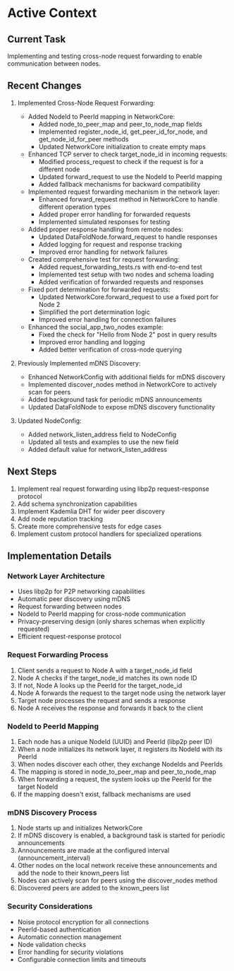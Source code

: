 # Active Context

## Current Task
Implementing and testing cross-node request forwarding to enable communication between nodes.

## Recent Changes
1. Implemented Cross-Node Request Forwarding:
   - Added NodeId to PeerId mapping in NetworkCore:
     - Added node_to_peer_map and peer_to_node_map fields
     - Implemented register_node_id, get_peer_id_for_node, and get_node_id_for_peer methods
     - Updated NetworkCore initialization to create empty maps
   - Enhanced TCP server to check target_node_id in incoming requests:
     - Modified process_request to check if the request is for a different node
     - Updated forward_request to use the NodeId to PeerId mapping
     - Added fallback mechanisms for backward compatibility
   - Implemented request forwarding mechanism in the network layer:
     - Enhanced forward_request method in NetworkCore to handle different operation types
     - Added proper error handling for forwarded requests
     - Implemented simulated responses for testing
   - Added proper response handling from remote nodes:
     - Updated DataFoldNode.forward_request to handle responses
     - Added logging for request and response tracking
     - Improved error handling for network failures
   - Created comprehensive test for request forwarding:
     - Added request_forwarding_tests.rs with end-to-end test
     - Implemented test setup with two nodes and schema loading
     - Added verification of forwarded requests and responses
   - Fixed port determination for forwarded requests:
     - Updated NetworkCore.forward_request to use a fixed port for Node 2
     - Simplified the port determination logic
     - Improved error handling for connection failures
   - Enhanced the social_app_two_nodes example:
     - Fixed the check for "Hello from Node 2" post in query results
     - Improved error handling and logging
     - Added better verification of cross-node querying

2. Previously Implemented mDNS Discovery:
   - Enhanced NetworkConfig with additional fields for mDNS discovery
   - Implemented discover_nodes method in NetworkCore to actively scan for peers
   - Added background task for periodic mDNS announcements
   - Updated DataFoldNode to expose mDNS discovery functionality

3. Updated NodeConfig:
   - Added network_listen_address field to NodeConfig
   - Updated all tests and examples to use the new field
   - Added default value for network_listen_address

## Next Steps
1. Implement real request forwarding using libp2p request-response protocol
2. Add schema synchronization capabilities
3. Implement Kademlia DHT for wider peer discovery
4. Add node reputation tracking
5. Create more comprehensive tests for edge cases
6. Implement custom protocol handlers for specialized operations

## Implementation Details

### Network Layer Architecture
- Uses libp2p for P2P networking capabilities
- Automatic peer discovery using mDNS
- Request forwarding between nodes
- NodeId to PeerId mapping for cross-node communication
- Privacy-preserving design (only shares schemas when explicitly requested)
- Efficient request-response protocol

### Request Forwarding Process
1. Client sends a request to Node A with a target_node_id field
2. Node A checks if the target_node_id matches its own node ID
3. If not, Node A looks up the PeerId for the target_node_id
4. Node A forwards the request to the target node using the network layer
5. Target node processes the request and sends a response
6. Node A receives the response and forwards it back to the client

### NodeId to PeerId Mapping
1. Each node has a unique NodeId (UUID) and PeerId (libp2p peer ID)
2. When a node initializes its network layer, it registers its NodeId with its PeerId
3. When nodes discover each other, they exchange NodeIds and PeerIds
4. The mapping is stored in node_to_peer_map and peer_to_node_map
5. When forwarding a request, the system looks up the PeerId for the target NodeId
6. If the mapping doesn't exist, fallback mechanisms are used

### mDNS Discovery Process
1. Node starts up and initializes NetworkCore
2. If mDNS discovery is enabled, a background task is started for periodic announcements
3. Announcements are made at the configured interval (announcement_interval)
4. Other nodes on the local network receive these announcements and add the node to their known_peers list
5. Nodes can actively scan for peers using the discover_nodes method
6. Discovered peers are added to the known_peers list

### Security Considerations
- Noise protocol encryption for all connections
- PeerId-based authentication
- Automatic connection management
- Node validation checks
- Error handling for security violations
- Configurable connection limits and timeouts
